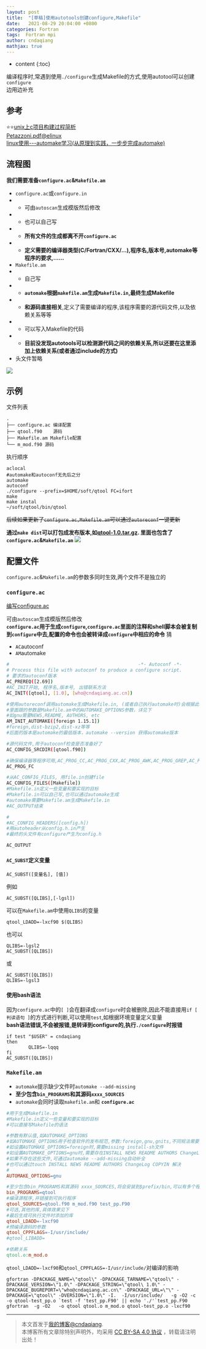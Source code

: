 ```yaml
---
layout: post
title:  "[草稿]使用autotools创建configure,Makefile"
date:   2021-08-29 20:04:00 +0800
categories: Fortran
tags:  Fortran mpi
author: cndaqiang
mathjax: true
---
```

* content
{:toc}

编译程序时,常遇到使用`./configure`生成Makefile的方式,使用autotool可以创建`configure`<br>
边用边补充




## 参考
⭐⭐[unix上c项目构建过程简析](https://fantiq.github.io/2019/03/06/unix%E4%B8%8Ac%E9%A1%B9%E7%9B%AE%E6%9E%84%E5%BB%BA%E8%BF%87%E7%A8%8B%E7%AE%80%E6%9E%90/)<br>
[Petazzoni.pdf@elinux](https://elinux.org/images/4/43/Petazzoni.pdf)<br>
[linux使用---automake学习(从原理到实践，一步步完成automake)](https://www.huaweicloud.com/articles/86875c5d72bc078e6736cd17edc66e03.html)<br>



## 流程图
**我们需要准备`configure.ac`&`Makefile.am`**
- `configure.ac`或`configure.in`
- - 可由`autoscan`生成模版然后修改
- - 也可以自己写
- - **所有文件的生成都离不开`configure.ac`**
- - **定义需要的编译器类型(C/Fortran/CXX/...),程序名,版本号,automake等程序的要求,......**
- `Makefile.am`
- - 自己写
- - **`automake`根据`makefile.am`生成`Makefile.in`,最终生成Makefile**
- - **和源码直接相关**,定义了需要编译的程序,该程序需要的源代码文件,以及依赖关系等等
- - 可以写入Makefile的代码
- - **目前没发现autotools可以检测源代码之间的依赖关系,所以还要在这里添加上依赖关系(或者通过include的方式)**
- 头文件暂略

![](/uploads/2021/08/autotools.jpg)

## 示例
文件列表
```
.
├── configure.ac 编译配置
├── qtool.f90    源码
├── Makefile.am Makefile配置
└── m_mod.f90 源码
```
执行顺序
```
aclocal
#automake和autoconf无先后之分
automake
autoconf
./configure --prefix=$HOME/soft/qtool FC=ifort
make
make instal
~/soft/qtool/bin/qtool
```
~~后续如果更新了`configure.ac,Makefile.am`可以通过`autoreconf`一键更新~~


**通过`make dist`可以打包成发布版本,如[qtool-1.0.tar.gz](/web/file/2021/08/qtool-1.0.tar.gz). 里面也包含了`configure.ac`&`Makefile.am`**
![](/uploads/2021/08/autorun.jpg)

## 配置文件
`configure.ac`&`Makefile.am`的参数多同时生效,两个文件不是独立的

### `configure.ac`
[编写configure.ac](https://blog.csdn.net/john_crash/article/details/49889949)

可由`autoscan`生成模版然后修改<br>
**`configure.ac`用于生成`configure`,`configure.ac`里面的注释和shell脚本会被复制到`configure`中去,配置的命令也会被转译成`configure`中相应的命令**
猜
- `AC`autoconf
- `AM`automake

```bash
#                                               -*- Autoconf -*-
# Process this file with autoconf to produce a configure script.
# 要求的autoconf版本
AC_PREREQ([2.69])
#AC_INIT开始, 程序名,版本号, 出错联系方法
AC_INIT([qtool], [1.0], [who@cndaqiang.ac.cn])

#使用autoreconf调用automake生成Makefile.in, (或者自己执行automake时)会根据此参数检测是否复合响应的发布标准
#里面跟的参数是Makefile.am中的AUTOMAKE_OPTIONS参数，详见下
#如gnu需要NEWS,README, AUTHORS, etc
AM_INIT_AUTOMAKE([foreign 1.15.1])
#foreign,dist-bzip2,dist-xz等等
#后面的版本是automake的最低版本，automake --version 获得automake版本

#源代码文件,用于autoconf检查是否准备好了
AC_CONFIG_SRCDIR([qtool.f90])

#确保编译器等程序可用,AC_PROG_CC,AC_PROG_CXX,AC_PROG_AWK,AC_PROG_GREP,AC_PROG_F77
AC_PROG_FC

#从AC_CONFIG_FILES, 用file.in创建file
AC_CONFIG_FILES([Makefile])
#Makefile.in定义一些变量和要实现的目标
#Makefile.in可以自己写,也可以通过automake生成
#automake需要Makefile.am生成Makefile.in
#AC_OUTPUT结束

#
#AC_CONFIG_HEADERS([config.h])
#用autoheader从config.h.in产生
#最终的头文件有configure产生为config.h

AC_OUTPUT

```

#### `AC_SUBST`定义变量
```
AC_SUBST([变量名], [值])
```
例如
```
AC_SUBST([QLIBS],[-lgsl])
```
可以在`Makefile.am`中使用`QLIBS`的变量
```
qtool_LDADD=-lxcf90 $(QLIBS)
```
也可以
```
QLIBS=-lgsl2
AC_SUBST([QLIBS])
```
或
```
AC_SUBST([QLIBS])
QLIBS=-lgsl3
```

#### 使用bash语法
因为`configure.ac`中的`[ ]`会在翻译成`configure`时会被删除,因此不能直接用`if [ 判读语句 ]`的方式进行判断,可以使用`test`,如根据环境变量定义变量<br>
**bash语法错误,不会被报错,是转译到configure的,执行`./configure`时报错**
```
if test "$USER" = cndaqiang
then
        QLIBS=-lqqq
fi
AC_SUBST([QLIBS])
```


### `Makefile.am`


- `automake`提示缺少文件时`automake --add-missing`
- **至少包含`bin_PROGRAMS`和其源码`xxxx_SOURCES`**
- `automake`会同时读取`makefile.am`和 **`configure.ac`**



```makefile
#用于生成Makefile.in
#Makefile.in定义一些变量和要实现的目标
#可以直接写Makefile的语法

#参数有默认值,如AUTOMAKE_OPTIONS
#如AUTOMAKE_OPTIONS用于检查软件的发布规范,参数:foreign,gnu,gnits,不同规法需要提供的文件不同
#如设置AUTOMAKE_OPTIONS=foreign时,需要missing install-sh文件
#如设置AUTOMAKE_OPTIONS=gnu时,需要存在INSTALL NEWS README AUTHORS ChangeLog COPYING文件
#如果不存在这些文件,可通过automake --add-missing自动补全
#也可以通过touch INSTALL NEWS README AUTHORS ChangeLog COPYIN 解决
#
AUTOMAKE_OPTIONS=gnu

#至少包含bin_PROGRAMS和其源码 xxxx_SOURCES,将会安装到$prefix/bin,可以有多个程序
bin_PROGRAMS=qtool
#编译源程序,并链接到可执行程序
qtool_SOURCES=qtool.f90 m_mod.f90 test_pp.F90
#可选,其他的库,具体效果见下
#最后生成可执行文件时添加的库
qtool_LDADD=-lxcf90
#预编译源码的参数
qtool_CPPFLAGS=-I/usr/include/
#qtool_LIBADD=

#依赖关系
qtool.o:m_mod.o
```

`qtool_LDADD=-lxcf90`和`qtool_CPPFLAGS=-I/usr/include/`对编译的影响
```
gfortran -DPACKAGE_NAME=\"qtool\" -DPACKAGE_TARNAME=\"qtool\" -DPACKAGE_VERSION=\"1.0\" -DPACKAGE_STRING=\"qtool\ 1.0\" -DPACKAGE_BUGREPORT=\"who@cndaqiang.ac.cn\" -DPACKAGE_URL=\"\" -DPACKAGE=\"qtool\" -DVERSION=\"1.0\" -I.  -I/usr/include/   -g -O2 -c -o qtool-test_pp.o `test -f 'test_pp.F90' || echo './'`test_pp.F90
gfortran  -g -O2   -o qtool qtool.o m_mod.o qtool-test_pp.o -lxcf90
```



------
>本文首发于[我的博客@cndaqiang](https://cndaqiang.github.io/).<br>
>本博客所有文章除特别声明外，均采用 [CC BY-SA 4.0 协议](https://creativecommons.org/licenses/by-sa/4.0/deed.zh) ，转载请注明出处！
